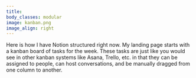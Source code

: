 ```yaml
---
title: 
body_classes: modular
image: kanban.png
image_align: right
---
```


Here is how I have Notion structured right now. My landing page starts with a kanban board of tasks for the week. These tasks are just like you would see in other kanban systems like Asana, Trello, etc. in that they can be assigned to people, can host conversations, and be manually dragged from one column to another.
